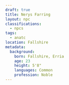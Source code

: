 ```yaml
---
draft: true
title: Nerys Farring
layout: npc
classifications:
  - npcs
tags:
  - anatc
location: Fallshire
metadata:
  background:
    born: Fallshire, Erria
    age: 23
    height: 5'8"
    languages: Common
    profession: Noble
---
```

